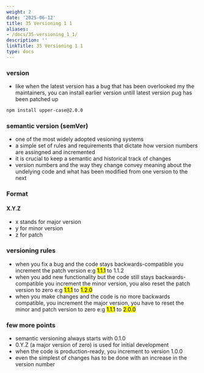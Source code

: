 ```yaml
---
weight: 2
date: '2025-06-12'
title: 35 Versioning 1 1
aliases:
- /docs/35-versioning_1_1/
description: ''
linkTitle: 35 Versioning 1 1
type: docs
---
```


### version
- like when the latest version has a bug that has been overlooked my the maintainers, you can install earlier version untill latest version pug has been patched up
```bash
npm install upper-case@2.0.0
```

### semantic version (semVer)
- one of the most widely adopted vesioning systems
- a simple set of rules and requirements that dictate how version numbers are assingned and incremented
- it is crucial to keep a semantic and historical track of changes
- version numbers and the way they change convey meaning about the undelying code and what has been modified from one version to the next

### Format
#### X.Y.Z
- x stands for major version
- y for minor version
- z for patch

### versioning rules
- when you fix a bug and the code stays backwards-compatible you increment the patch version e:g <mark>1.1.1</mark> to <makr>1.1.2</mark>
- when you add new functionality but the code still stays backwards-compatible you increment the minor version, you also reset the patch version to zero e:g <mark>1.1.1</mark> to <mark>1.2.0</mark>
- when you make changes and the code is no more backwards compatible, you increment the major version, you have to reset the minor and patch version to zero e:g <mark>1.1.1</mark> to <mark>2.0.0</mark>

### few more points
- semantic versioning always starts with 0.1.0
- 0.Y.Z (a major version of zero) is used for initial development
- when the code is production-ready, you increment to version 1.0.0
- even the simplest of changes has to be done with an increase  in the version number
